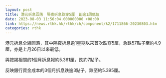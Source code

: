 ```yaml
---
layout: post
title: 港元拆息回落　隔夜拆息跌穿5厘　創逾1周低位
date: 2023-08-03 11:56:04.000000000 +08:00
link: https://news.rthk.hk/rthk/ch/component/k2/1711866-20230803.htm
categories: rthk
---
```


港元拆息全線回落，其中隔夜拆息逾1星期以來首次跌穿5厘，急跌57點子至約4.9厘，亦是上月26日以來最低。

與按揭相關的1個月拆息報約5.361厘，跌約7點子。

反映銀行資金成本的3個月拆息跌逾3點子，跌至約5.395厘。
